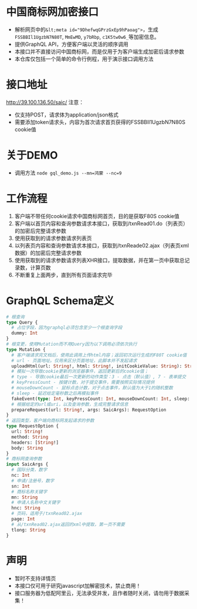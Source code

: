 # 中国商标网加密接口
* 解析网页中的`&lt;meta id="9DhefwqGPrzGxEp9hPaoag">`，生成`FSSBBIl1UgzbN7N80T`, `MmEwMD`, `y7bRbp`, `c1K5tw0w6_`等加密信息。
* 提供GraphQL API，方便客户端以灵活的顺序调用
* 本接口并不直接访问中国商标网，而是仅用于为客户端生成加密后请求参数
* 本仓库仅包括一个简单的命令行例程，用于演示接口调用方法

# 接口地址
  http://39.100.136.50/saic/
  注意：
  * 仅支持POST，请求体为application/json格式
  * 需要添加token请求头，内容为首次请求首页获得的FSSBBIl1UgzbN7N80S cookie值

# 关于DEMO
* 调用方法
  `node gql_demo.js --mn=鸿蒙 --nc=9`

# 工作流程
1. 客户端不带任何cookie请求中国商标网首页，目的是获取F80S cookie值
1. 客户端以首页内容和查询参数请求本接口，获取到/txnRead01.do（列表页）的加密后完整请求参数
1. 使用获取到的请求参数请求列表页
1. 以列表页内容和查询参数请求本接口，获取到/txnReade02.ajax（列表页xml数据）的加密后完整请求参数
1. 使用获取到的请求参数请求列表XHR接口，提取数据，并在第一页中获取总记录数，计算页数
1. 不断重复上面两步，直到所有页面请求完毕

# GraphQL Schema定义
```graphql
# 根查询
type Query {
  # 占位字段，因为graphql必须包含至少一个根查询字段
  dummy: Int
}
# 根变更，使用Mutation而不用Query因为以下调用必须依次执行
type Mutation {
  # 客户端请求完文档后，使用此调用上传html内容；返回初次运行生成的F80T cookie值
  # url - 页面地址。仅用来区分页面地址，此脚本并不发起请求
  uploadHtml(url: String!, html: String!, initCookieValue: String): String
  # 模拟一次导致cookie更新的浏览器事件，返回更新后的cookie值；
  # type - 导致cookie最后一次更新的动作类型：3 - 点击（默认值）, 7 - 表单提交
  # keyPressCount - 按键计数，对于提交事件，需要按照实际情况提供
  # mouseDownCount - 鼠标点击计数，对于点击事件，默认值为大于1的随机整数
  # sleep - 延迟给定毫秒数之后再模拟事件
  fakeEvent(type: Int, keyPressCount: Int, mouseDownCount: Int, sleep: Int): String
  # 根据给定的url或uri，以及查询参数，生成完整请求信息
  prepareRequest(url: String!, args: SaicArgs): RequestOption
}
# 返回类型，客户端向商标网发起请求的参数
type RequestOption {
  url: String!
  method: String
  headers: [String!]
  body: String
}
# 商标网查询参数
input SaicArgs {
  # 国际分类，数字
  nc: Int
  # 申请/注册号，数字
  sn: Int
  # 商标名称关键字
  mn: String
  # 申请人名称中文关键字
  hnc: String
  # 页码，适用于/txnRead02.ajax
  page: Int
  # 从/txnRead02.ajax返回的xml中提取，第一页不需要
  tlong: String
}
```

# 声明
* 暂时不支持详情页
* 本接口仅可用于研究javascript加解密技术，禁止商用！
* 接口服务器为低配阿里云，无法承受并发，且作者随时关闭，请勿用于数据采集！
